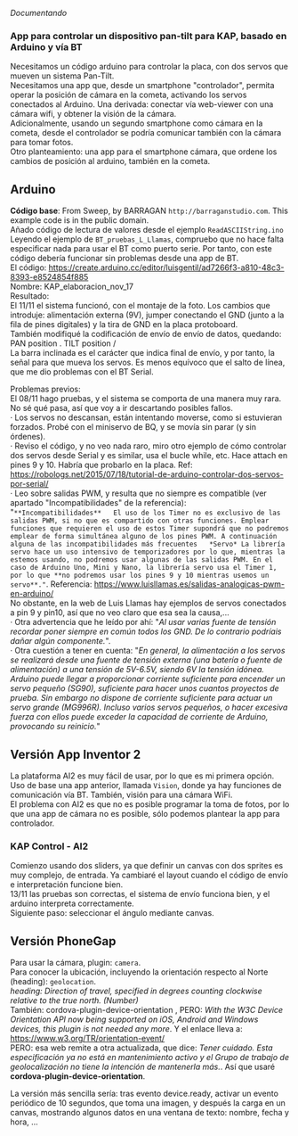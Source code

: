 *Documentando*
### App para controlar un dispositivo pan-tilt para KAP, basado en Arduino y vía BT
Necesitamos un código arduino para controlar la placa, con dos servos que mueven un sistema Pan-Tilt.  
Necesitamos una app que, desde un smartphone "controlador", permita operar la posición de cámara en la cometa, activando los servos conectados al Arduino. Una derivada: conectar vía web-viewer con una cámara wifi, y obtener la visión de la cámara.    
Adicionalmente, usando un segundo smartphone como cámara en la cometa, desde el controlador se podría comunicar también con la cámara para tomar fotos.  
Otro planteamiento: una app para el smartphone cámara, que ordene los cambios de posición al arduino, también en la cometa.  

## Arduino
**Código base**: From Sweep, by BARRAGAN `http://barraganstudio.com`. This example code is in the public domain.  
Añado código de lectura de valores desde el ejemplo `ReadASCIIString.ino`  
Leyendo el ejemplo de `BT_pruebas_L_Llamas`, compruebo que no hace falta especificar nada para usar el BT 
como puerto serie. Por tanto, con este código debería funcionar sin problemas desde una app de BT.  
El código: https://create.arduino.cc/editor/luisgentil/ad7266f3-a810-48c3-8393-e8524854f885  
Nombre: KAP_elaboracion_nov_17  
Resultado:  
El 11/11 el sistema funcionó, con el montaje de la foto. Los cambios que introduje: alimentación externa (9V), jumper conectando el GND (junto a la fila de pines digitales) y la tira de GND en la placa protoboard.  
También modifiqué la codificación de envío de envío de datos, quedando: PAN position . TILT position /  
La barra inclinada es el carácter que indica final de envío, y por tanto, la señal para que mueva los servos. Es menos equívoco que el salto de línea, que me dio problemas con el BT Serial.  

Problemas previos:  
El 08/11 hago pruebas, y el sistema se comporta de una manera muy rara. No sé qué pasa, así que voy a ir descartando posibles fallos.  
· Los servos no descansan, están intentando moverse, como si estuvieran forzados. Probé con el miniservo de BQ, y se movía sin parar (y sin órdenes).  
· Reviso el código, y no veo nada raro, miro otro ejemplo de cómo controlar dos servos desde Serial y es similar, usa el bucle while, etc. Hace attach en pines 9 y 10. Habría que probarlo en la placa. Ref: https://robologs.net/2015/07/18/tutorial-de-arduino-controlar-dos-servos-por-serial/  
· Leo sobre salidas PWM, y resulta que no siempre es compatible (ver apartado "Incompatibilidades" de la referencia):  
"`**Incompatibilidades**  
El uso de los Timer no es exclusivo de las salidas PWM, si no que es compartido con otras funciones. Emplear funciones que requieren el uso de estos Timer supondrá que no podremos emplear de forma simultánea alguno de los pines PWM. A continuación alguna de las incompatibilidades más frecuentes  
*Servo*
La librería servo hace un uso intensivo de temporizadores por lo que, mientras la estemos usando, no podremos usar algunas de las salidas PWM. En el caso de Arduino Uno, Mini y Nano, la librería servo usa el Timer 1, por lo que **no podremos usar los pines 9 y 10 mientras usemos un servo**."`. Referencia: https://www.luisllamas.es/salidas-analogicas-pwm-en-arduino/  
No obstante, en la web de Luis Llamas hay ejemplos de servos conectados a pin 9 y pin10, así que no veo claro que esa sea la causa,...  
· Otra advertencia que he leído por ahí: "*Al usar varias fuente de tensión recordar poner siempre en común todos los GND. De lo contrario podríais dañar algún componente.*".  
· Otra cuestión a tener en cuenta: "*En general, la alimentación a los servos se realizará desde una fuente de tensión externa (una batería o fuente de alimentación) a una tensión de 5V-6.5V, siendo 6V la tensión idónea. Arduino puede llegar a proporcionar corriente suficiente para encender un servo pequeño (SG90), suficiente para hacer unos cuantos proyectos de prueba.
Sin embargo no dispone de corriente suficiente para actuar un servo grande (MG996R). Incluso varios servos pequeños, o hacer excesiva fuerza con ellos puede exceder la capacidad de corriente de Arduino, provocando su reinicio.*"  
 

## Versión App Inventor 2
La plataforma AI2 es muy fácil de usar, por lo que es mi primera opción. Uso de base una app anterior, llamada `Vision`, donde ya hay funciones de comunicación vía BT. También, visión para una cámara WiFi.  
El problema con AI2 es que no es posible programar la toma de fotos, por lo que una app de cámara no es posible, sólo podemos plantear la app para controlador.  

### KAP Control - AI2
Comienzo usando dos sliders, ya que definir un canvas con dos sprites es muy complejo, de entrada. Ya cambiaré el layout cuando el código de envío e interpretación funcione bien.  
13/11 las pruebas son correctas, el sistema de envío funciona bien, y el arduino interpreta correctamente.  
Siguiente paso: seleccionar el ángulo mediante canvas.  


## Versión PhoneGap
Para usar la cámara, plugin: `camera`.  
Para conocer la ubicación, incluyendo la orientación respecto al Norte (heading): `geolocation`.  
*heading: Direction of travel, specified in degrees counting clockwise relative to the true north. (Number)*  
También: cordova-plugin-device-orientation , PERO: *With the W3C Device Orientation API now being supported on iOS, Android and Windows devices, this plugin is not needed any more*. Y el enlace lleva a: https://www.w3.org/TR/orientation-event/  
PERO: esa web remite a otra actualizada, que dice: *Tener cuidado. Esta especificación ya no está en mantenimiento activo y el Grupo de trabajo de geolocalización no tiene la intención de mantenerla más.*. Así que usaré **cordova-plugin-device-orientation**.  

La versión más sencilla sería: tras evento device.ready, activar un evento periódico de 10 segundos, que toma una imagen, y después la carga en un canvas, mostrando algunos datos en una ventana de texto: nombre, fecha y hora, ...



